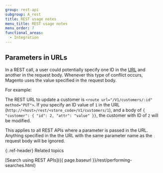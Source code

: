 ```yaml
---
group: rest-api
subgroup: A_rest
title: REST usage notes
menu_title: REST usage notes
menu_order: 7
functional_areas:
  - Integration
---
```


## Parameters in URLs

In a REST call, a user could potentially specify one ID in the [URL](https://glossary.magento.com/url) and another in the request body.
Whenever this type of conflict occurs, Magento uses the value specified in the request body.

For example:

The REST URL to update a customer is `<route url="/V1/customers/:id" method="PUT">`. If you specify an ID value of `1` in the URL (`http://<host>/rest/<store_code>/V1/customers/1`), and a body of `{ "customer": { "id": 2, "attr": "value" }}`, the customer with ID of `2` will be modified.

This applies to all REST APIs where a parameter is passed in the URL. Anything specified in the the URL with the same parameter name as the request body will be ignored.

{:.ref-header}
Related topics

[Search using REST APIs]({{ page.baseurl }}/rest/performing-searches.html)

